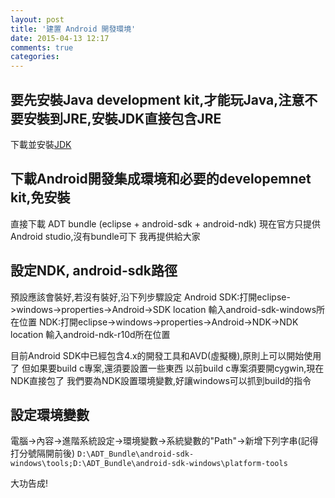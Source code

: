 ```yaml
---
layout: post
title: '建置 Android 開發環境'
date: 2015-04-13 12:17
comments: true
categories: 
---
```

## 要先安裝Java development kit,才能玩Java,注意不要安裝到JRE,安裝JDK直接包含JRE
下載並安裝[JDK](http://www.oracle.com/technetwork/java/javase/downloads/jdk8-downloads-2133151.html)

## 下載Android開發集成環境和必要的developemnet kit,免安裝
直接下載 ADT bundle (eclipse + android-sdk + android-ndk)
現在官方只提供Android studio,沒有bundle可下
我再提供給大家

## 設定NDK, android-sdk路徑
預設應該會裝好,若沒有裝好,沿下列步驟設定
Android SDK:打開eclipse->windows->properties->Android->SDK location
輸入android-sdk-windows所在位置
NDK:打開eclipse->windows->properties->Android->NDK->NDK location
輸入android-ndk-r10d所在位置

目前Android SDK中已經包含4.x的開發工具和AVD(虛擬機),原則上可以開始使用了
但如果要build c專案,還須要設置一些東西
以前build c專案須要開cygwin,現在NDK直接包了
我們要為NDK設置環境變數,好讓windows可以抓到build的指令

## 設定環境變數
電腦->內容->進階系統設定->環境變數->系統變數的"Path"->新增下列字串(記得打分號隔開前後)
```D:\ADT_Bundle\android-sdk-windows\tools;D:\ADT_Bundle\android-sdk-windows\platform-tools```

大功告成!